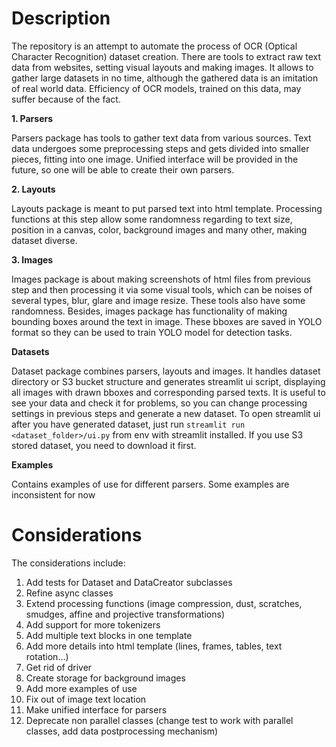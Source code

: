 # Description
The repository is an attempt to automate the process of OCR (Optical Character Recognition) dataset creation. There are tools to extract raw text data from websites, setting visual layouts and making images. It allows to gather large datasets in no time, although the gathered data is an imitation of real world data. Efficiency of OCR models, trained on this data, may suffer because of the fact.

__1. Parsers__

Parsers package has tools to gather text data from various sources. Text data undergoes some preprocessing steps and gets divided into smaller pieces, fitting into one image. Unified interface will be provided in the future, so one will be able to create their own parsers.

__2. Layouts__

Layouts package is meant to put parsed text into html template. Processing functions at this step allow some randomness regarding to text size, position in a canvas, color, background images and many other, making dataset diverse.

__3. Images__

Images package is about making screenshots of html files from previous step and then processing it via some visual tools, which can be noises of several types, blur, glare and image resize. These tools also have some randomness.
Besides, images package has functionality of making bounding boxes around the text in image. These bboxes are saved in YOLO format so they can be used to train YOLO model for detection tasks.

__Datasets__

Dataset package combines parsers, layouts and images. It handles dataset directory or S3 bucket structure and generates streamlit ui script, displaying all images with drawn bboxes and corresponding parsed texts. It is useful to see your data and check it for problems, so you can change processing settings in previous steps and generate a new dataset.
To open streamlit ui after you have generated dataset, just run `streamlit run <dataset_folder>/ui.py` from env with streamlit installed. If you use S3 stored dataset, you need to download it first.

__Examples__

Contains examples of use for different parsers. Some examples are inconsistent for now

# Considerations
The considerations include:
1. Add tests for Dataset and DataCreator subclasses
2. Refine async classes
3. Extend processing functions (image compression, dust, scratches, smudges, affine and projective transformations)
4. Add support for more tokenizers
5. Add multiple text blocks in one template
6. Add more details into html template (lines, frames, tables, text rotation...)
7. Get rid of driver
8. Create storage for background images
9. Add more examples of use
10. Fix out of image text location
11. Make unified interface for parsers
12. Deprecate non parallel classes (change test to work with parallel classes, add data postprocessing mechanism)
